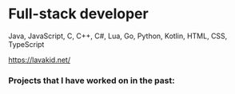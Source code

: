 # Full-stack developer
 Java, JavaScript, C, C++, C#, Lua, Go, Python, Kotlin, HTML, CSS, TypeScript
 
 https://lavakid.net/
### Projects that I have worked on in the past:
